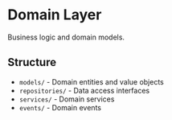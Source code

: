 # Domain Layer

Business logic and domain models.

## Structure

- `models/` - Domain entities and value objects
- `repositories/` - Data access interfaces
- `services/` - Domain services  
- `events/` - Domain events